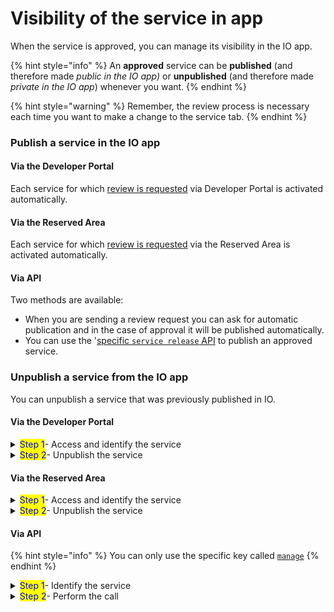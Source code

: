 # Visibility of the service in app

When the service is approved, you can manage its visibility in the IO app.

{% hint style="info" %} An **approved** service can be **published** (and therefore made _public in the IO app)_ or **unpublished** (and therefore made _private in the IO app_) whenever you want. {% endhint %}

{% hint style="warning" %} Remember, the review process is necessary each time you want to make a change to the service tab. {% endhint %}

### **Publish a service in the IO app**

#### Via the Developer Portal

Each service for which [review is requested](service-review.md) via Developer Portal is activated automatically.

#### Via the Reserved Area

Each service for which [review is requested](service-review.md) via the Reserved Area is activated automatically. 

#### Via API

Two methods are available:

* When you are sending a review request you can ask for automatic publication and in the case of approval it will be published automatically.
* You can use the '[specific `service release` API](../../api-and-specifications/service-api/manage-service-release.md) to publish an approved service.

### Unpublish a service from the IO app

You can unpublish a service that was previously published in IO.

#### Via the Developer Portal

<details>

<summary><mark style="color:blue;">Step 1</mark>- Access and identify the service</summary>

1. [**Access**](https://developer.io.italia.it/) the Developer Portal;
2. In the left column, select **“Services”**;
3. Identify the service you want to check on the list of your services and click the box.

</details>

<details>

<summary><mark style="color:blue;">Step 2</mark>- Unpublish the service</summary>

1. Scroll to the bottom of the service tab;
2. In the "Go Live!" box, click the button "Deactivate service".

</details>

#### Via the Reserved Area

<details>

<summary><mark style="color:blue;">Step 1</mark>- Access and identify the service</summary>

1. [Access](https://selfcare.pagopa.it) the Reserved Area with SPID (Public Digital Identity System) or CIE (Electronic Identity Card);
2. Select the institution for which you want to operate;
3. In the central area of the page identify the enabled products;
4. Click the IO box;
5. In the left column, select “**Services**”;
6. Identify the service you want to check on the list of your services and click the box.

</details>

<details>

<summary><mark style="color:blue;">Step 2</mark>- Unpublish the service</summary>

1. To the top right of the service detail, click the button **"Unpublish from the IO app"**.

</details>

#### Via API

{% hint style="info" %} You can only use the specific key called [`manage`](manage-key/manage-key.md) {% endhint %}

<details>

<summary><mark style="color:blue;">Step 1</mark>- Identify the service</summary>

Make sure to retrieve the `service id` of the service you want to unpublish in IO

</details>

<details>

<summary><mark style="color:blue;">Step 2</mark>- Perform the call</summary>

1. Perform the call to the API to [unpublish the service](../../api-and-specifications/service-api/manage-service-unpublish.md)

</details>

